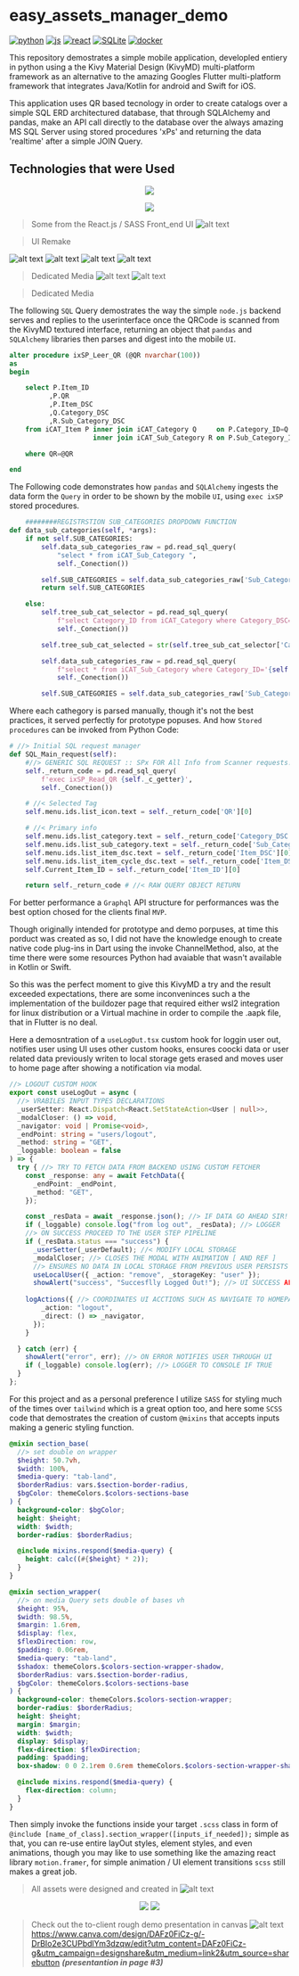 # easy_assets_manager_demo

<p align="center">
  
  [![python](https://img.shields.io/badge/Python-mobile-3776AB.svg?style=for-the-badge&logo=python)](https://docker.com)
    [![js](https://img.shields.io/badge/javaScript-backend-F7DF1E.svg?style=for-the-badge&logo=javaScript)](https://docker.com)
    [![react](https://img.shields.io/badge/react-frontend-61DAFB.svg?style=for-the-badge&logo=react)](https://docker.com)
    [![SQLite](https://img.shields.io/badge/SQLite-database-003B57.svg?style=for-the-badge&logo=SQLite)](https://docker.com)
      [![docker](https://img.shields.io/badge/Docker-containers-2496ED.svg?style=for-the-badge&logo=docker)](https://docker.com)

  
</p>

This repository demostrates a simple mobile application,
developled entiery in python using a the Kivy Material Design (KivyMD) multi-platform framework as an alternative to the amazing Googles Flutter multi-platform framework that integrates Java/Kotlin for android and Swift for iOS.


This application uses QR based tecnology in order to create catalogs over a simple SQL ERD architectured database, that through SQLAlchemy and pandas, make an API call directly to the database over the always amazing MS SQL Server using stored procedures 'xPs' and returning the data 'realtime' after a simple JOIN Query.

## Technologies that were Used
<p align='center'>
  <a href='https://skillicons.dev'>
    <img src='https://skillicons.dev/icons?i=py,sqlite,react,js,ts,express,sass' />
  </a>
</p>

<p align='center'>
  <a>
    <img src='frontend/public/media/avatar2.png'/>
  </a>
</p>


> Some from the React.js / SASS Front_end UI
![alt text](frontend/public/media/side_nav_bar.png)

>UI Remake

![alt text](frontend/public/media/UI_remake_desk.png)
![alt text](frontend/public/media/branding_page_one.png)
![alt text](frontend/public/media/Assets_page_UI.png)
![alt text](frontend/public/media/IU_remake_tablet.png)

> Dedicated Media
![alt text](frontend/public/media/branding_two.png)
![alt text](frontend/public/media/branding_one.png)


> Dedicated Media


The following ```SQL``` Query demostrates the way the simple ```node.js``` backend serves and replies to the userinterface once the QRCode is scanned from the KivyMD textured interface, returning an object that ```pandas``` and ```SQLAlchemy``` libraries then parses and digest into the mobile ```UI```.

```sql
alter procedure ixSP_Leer_QR (@QR nvarchar(100))
as
begin

	select P.Item_ID
	      ,P.QR
	      ,P.Item_DSC
		  ,Q.Category_DSC
		  ,R.Sub_Category_DSC
	from iCAT_Item P inner join iCAT_Category Q     on P.Category_ID=Q.Category_ID
	                 inner join iCAT_Sub_Category R on P.Sub_Category_ID=R.Sub_Category_ID

	where QR=@QR

end

```
The Following code demonstrates how ```pandas``` and ```SQLAlchemy``` ingests the data form the ```Query``` in order to be shown by the mobile ```UI```, using ```exec ixSP``` stored procedures.

```Python
    ########REGISTRSTION SUB_CATEGORIES DROPDOWN FUNCTION
def data_sub_categories(self, *args):
    if not self.SUB_CATEGORIES:
        self.data_sub_categories_raw = pd.read_sql_query(
            "select * from iCAT_Sub_Category ",
            self._Conection())

        self.SUB_CATEGORIES = self.data_sub_categories_raw['Sub_Category_DSC'].to_list()
        return self.SUB_CATEGORIES

    else:
        self.tree_sub_cat_selector = pd.read_sql_query(
            f"select Category_ID from iCAT_Category where Category_DSC='{self.category_requested}'",
            self._Conection())

        self.tree_sub_cat_selected = str(self.tree_sub_cat_selector['Category_ID'][0])

        self.data_sub_categories_raw = pd.read_sql_query(
            f"select * from iCAT_Sub_Category where Category_ID='{self.tree_sub_cat_selected}'",
            self._Conection())

        self.SUB_CATEGORIES = self.data_sub_categories_raw['Sub_Category_DSC'].to_list()

```
Where each cathegory is parsed manually, though it's not the best practices, it served perfectly for prototype popuses. And how ```Stored procedures``` can be invoked from Python Code:

```Python
# //> Initial SQL request manager
def SQL_Main_request(self):
    #//> GENERIC SQL REQUEST :: SPx FOR All Info from Scanner requests! ...
    self._return_code = pd.read_sql_query(
        f'exec ixSP_Read_QR {self._c_getter}',
        self._Conection())

    # //< Selected Tag
    self.menu.ids.list_icon.text = self._return_code['QR'][0]  

    # //< Primary info
    self.menu.ids.list_category.text = self._return_code['Category_DSC'][0]  # //< Tag from Category from
    self.menu.ids.list_sub_category.text = self._return_code['Sub_Category_DSC'][0]  # //< Tag from Category from
    self.menu.ids.list_item_dsc.text = self._return_code['Item_DSC'][0]  # //< Tag from sub_Category from
    self.menu.ids.list_item_cycle_dsc.text = self._return_code['Item_DSC'][0]
    self.Current_Item_ID = self._return_code['Item_ID'][0]

    return self._return_code # //< RAW QUERY OBJECT RETURN
```
For better performance a ```Graphql``` API structure for performances was the best option chosed for the clients final ```MVP```.

Though originally intended for prototype and demo porpuses, at time this porduct was created as so, I did not have the knowledge enough to create native code plug-ins in Dart using the invoke ChannelMethod, also, at the time there were some resources Python had avaiable that wasn't available in Kotlin or Swift.

So this was the perfect moment to give this KivyMD a try and the result exceeded expectations, there are some inconveninces such a the implementation of the buildozer page that required either wsl2 integration for linux distribution or a Virtual machine in order to compile the .aapk file, that in Flutter is no deal.

Here a demosntration of a ```useLogOut.tsx``` custom hook for loggin user out, notifies user using UI uses other custom hooks, ensures coocki data or user related data previously writen to local storage gets erased and moves user to home page after showing a notification via modal.
```typescript
//> LOGOUT CUSTOM HOOK
export const useLogOut = async (
  //> VRABILES INPUT TYPES DECLARATIONS
  _userSetter: React.Dispatch<React.SetStateAction<User | null>>,
  _modalCloser: () => void,
  _navigator: void | Promise<void>,
  _endPoint: string = "users/logout",
  _method: string = "GET",
  _loggable: boolean = false
) => {
  try { //> TRY TO FETCH DATA FROM BACKEND USING CUSTOM FETCHER
    const _response: any = await FetchData({
      _endPoint: _endPoint,
      _method: "GET",
    });

    const _resData = await _response.json(); //> IF DATA GO AHEAD SIR!
    if (_loggable) console.log("from log out", _resData); //> LOGGER
    //> ON SUCCESS PROCEED TO THE USER STEP PIPELINE
    if (_resData.status === "success") {
      _userSetter(_userDefault); //< MODIFY LOCAL STORAGE
      _modalCloser; //> CLOSES THE MODAL WITH ANIMATION [ AND REF ]
      //> ENSURES NO DATA IN LOCAL STORAGE FROM PREVIOUS USER PERSISTS
      useLocalUser({ _action: "remove", _storageKey: "user" });
      showAlert("success", "Succesflly Logged Out!"); //> UI SUCCESS ALERT
      
    logActions({ //> COORDINATES UI ACCTIONS SUCH AS NAVIGATE TO HOMEPAGE
        _action: "logout",
        _direct: () => _navigator,
      });
    }

  } catch (err) {
    showAlert("error", err); //> ON ERROR NOTIFIES USER THROUGH UI
    if (_loggable) console.log(err); //> LOGGER TO CONSOLE IF TRUE
  }
};

```
For this project and as a personal preference I utilize ```SASS``` for styling much of the times over ```tailwind``` which is a great option too, and here some ```SCSS``` code that demostrates the creation of custom ```@mixins``` that accepts inputs making a generic styling function.

```scss
@mixin section_base(
  //> set double on wrapper
  $height: 50.7vh,
  $width: 100%,
  $media-query: "tab-land",
  $borderRadius: vars.$section-border-radius,
  $bgColor: themeColors.$colors-sections-base
) {
  background-color: $bgColor;
  height: $height;
  width: $width;
  border-radius: $borderRadius;

  @include mixins.respond($media-query) {
    height: calc((#{$height} * 2));
  }
}

@mixin section_wrapper(
  //> on media Query sets double of bases vh
  $height: 95%,
  $width: 98.5%,
  $margin: 1.6rem,
  $display: flex,
  $flexDirection: row,
  $padding: 0.06rem,
  $media-query: "tab-land",
  $shadox: themeColors.$colors-section-wrapper-shadow,
  $borderRadius: vars.$section-border-radius,
  $bgColor: themeColors.$colors-sections-base
) {
  background-color: themeColors.$colors-section-wrapper;
  border-radius: $borderRadius;
  height: $height;
  margin: $margin;
  width: $width;
  display: $display;
  flex-direction: $flexDirection;
  padding: $padding;
  box-shadow: 0 0 2.1rem 0.6rem themeColors.$colors-section-wrapper-shadow;

  @include mixins.respond($media-query) {
    flex-direction: column;
  }
}
```
Then simply invoke the functions inside your target ```.scss``` class in form of ```@include [name_of_class].section_wrapper([inputs_if_needed]);``` simple as that, you can re-use entire layOut styles, element styles, and even animations, though you may like to use something like the amazing react library ```motion.framer```, for simple animation / UI element transitions ```scss``` still makes a great job.

> All assets were designed and created in
![alt text](frontend/public/media/logo_and_letters.png)

<p align='center'>
  <img src="https://img.shields.io/badge/Adobe%20Illustrator-FF9A00?style=for-the-badge&logo=adobe%20illustrator&logoColor=white" />
  <img src="https://img.shields.io/badge/Canva-%2300C4CC.svg?&style=for-the-badge&logo=Canva&logoColor=white" />

</p>

> Check out the to-client rough demo presentation in canvas
![alt text](frontend/public/media/presentation_ref.png)
https://www.canva.com/design/DAFz0FiCz-g/-DrBIo2e3CUPbdlYm3dzqw/edit?utm_content=DAFz0FiCz-g&utm_campaign=designshare&utm_medium=link2&utm_source=sharebutton
***(presentantion in page #3)***



